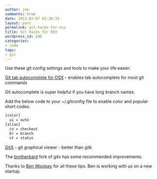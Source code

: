 ```yaml
---
author: joe
comments: true
date: 2011-02-07 03:20:33
layout: post
permalink: git-hacks-for-osx
title: Git Hacks for OSX
wordpress_id: 246
categories:
- code
tags:
- git
---
```


Use these git config settings and tools to make your life easier.

[Git tab autocomplete for OSX](http://www.codethatmatters.com/2010/01/git-autocomplete-in-mac-os-x/) - enables tab autocomplete for most git commands

Git autocomplete is super helpful if you have long branch names.

Add the below code to your ~/.gitconfig file to enable color and popular short codes.

```bash
[color]
  ui = auto
[alias]
  co = checkout
  br = branch
  st = status
```

[GitX](http://gitx.frim.nl/) - git graphical viewer - better than gitk

The [brotherbard](https://github.com/brotherbard/gitx) fork of gitx has some recommended improvements.

Thanks to [Ben Woolsey](https://github.com/empact) for all these tips.  Ben is working with us on a new startup.
